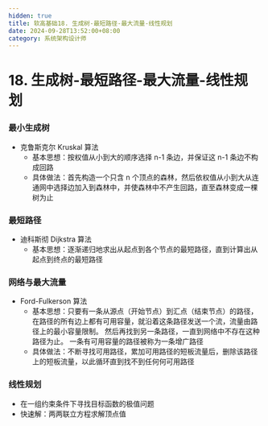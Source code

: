 ```yaml
---
hidden: true
title: 软高基础18. 生成树-最短路径-最大流量-线性规划
date: 2024-09-28T13:52:00+08:00
category: 系统架构设计师
---
```

# 18. 生成树-最短路径-最大流量-线性规划

### 最小生成树

- 克鲁斯克尔 Kruskal 算法
  - 基本思想：按权值从小到大的顺序选择 n-1 条边，并保证这 n-1 条边不构成回路
  - 具体做法：首先构造一个只含 n 个顶点的森林，然后依权值从小到大从连通网中选择边加入到森林中，并使森林中不产生回路，直至森林变成一棵树为止

### 最短路径

- 迪科斯彻 Dijkstra 算法
  - 基本思想：逐渐递归地求出从起点到各个节点的最短路径，直到计算出从起点到终点的最短路径

### 网络与最大流量

- Ford-Fulkerson 算法
  - 基本思想：只要有一条从源点（开始节点）到汇点（结束节点）的路径，在路径的所有边上都有可用容量，就沿着这条路径发送一个流，流量由路径上的最小容量限制。 然后再找到另一条路径，一直到网络中不存在这种路径为止。 一条有可用容量的路径被称为一条增广路径
  - 具体做法：不断寻找可用路径，累加可用路径的短板流量后，删除该路径上的短板流量，以此循环直到找不到任何何可用路径

### 线性规划

- 在一组约束条件下寻找目标函数的极值问题
- 快速解：两两联立方程求解顶点值
